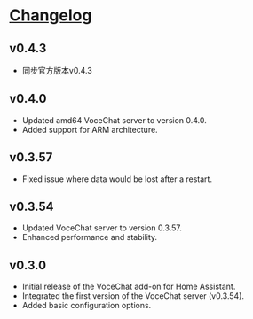 # [Changelog](https://github.com/djhui)

## v0.4.3
- 同步官方版本v0.4.3

## v0.4.0
- Updated amd64 VoceChat server to version 0.4.0.
- Added support for ARM architecture.

## v0.3.57
- Fixed issue where data would be lost after a restart.

## v0.3.54
- Updated VoceChat server to version 0.3.57.
- Enhanced performance and stability.

## v0.3.0
- Initial release of the VoceChat add-on for Home Assistant.
- Integrated the first version of the VoceChat server (v0.3.54).
- Added basic configuration options.
